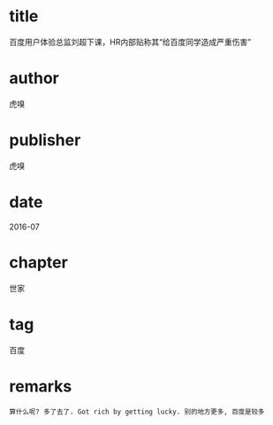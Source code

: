 # title
百度用户体验总监刘超下课，HR内部贴称其“给百度同学造成严重伤害”

# author
虎嗅

# publisher
虎嗅

# date
2016-07

# chapter
世家

# tag
百度

# remarks
`算什么呢? 多了去了. Got rich by getting lucky. 别的地方更多, 百度是较多`

